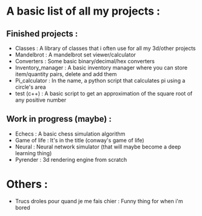 # A basic list of all my projects :

## Finished projects :

- Classes : A library of classes that i often use for all my 3d/other projects
- Mandelbrot : A mandelbrot set viewer/calculator
- Converters : Some basic binary/decimal/hex converters
- Inventory_manager : A basic inventory manager where you can store item/quantity pairs, delete and add them
- Pi_calculator : In the name, a python script that calculates pi using a circle's area
- test (c++) : A basic script to get an approximation of the square root of any positive number

## Work in progress (maybe) :

- Echecs : A basic chess simulation algorithm
- Game of life : It's in the title (conway's game of life)
- Neural : Neural network simulator (that will maybe become a deep learning thing)
- Pyrender : 3d rendering engine from scratch

# Others : 
- Trucs droles pour quand je me fais chier : Funny thing for when i'm bored